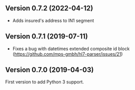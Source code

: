 ## Version 0.7.2 (2022-04-12)

* Adds insured's address to IN1 segment
## Version 0.7.1 (2019-07-11)

* Fixes a bug with datetimes extended composite id block (https://github.com/mps-gmbh/hl7-parser/issues/21)

## Version 0.7.0 (2019-04-03)

First version to add Python 3 support.
